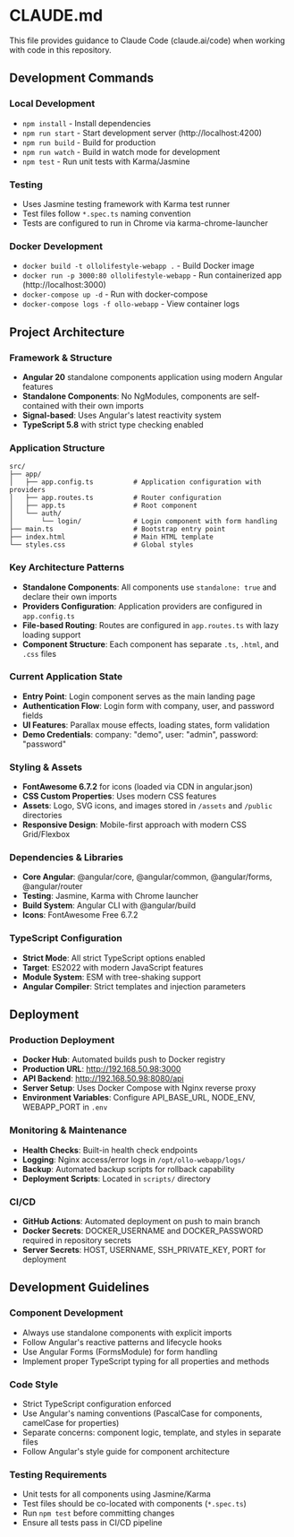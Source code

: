 # CLAUDE.md

This file provides guidance to Claude Code (claude.ai/code) when working with code in this repository.

## Development Commands

### Local Development
- `npm install` - Install dependencies
- `npm run start` - Start development server (http://localhost:4200)
- `npm run build` - Build for production
- `npm run watch` - Build in watch mode for development
- `npm test` - Run unit tests with Karma/Jasmine

### Testing
- Uses Jasmine testing framework with Karma test runner
- Test files follow `*.spec.ts` naming convention
- Tests are configured to run in Chrome via karma-chrome-launcher

### Docker Development
- `docker build -t ollolifestyle-webapp .` - Build Docker image
- `docker run -p 3000:80 ollolifestyle-webapp` - Run containerized app (http://localhost:3000)
- `docker-compose up -d` - Run with docker-compose
- `docker-compose logs -f ollo-webapp` - View container logs

## Project Architecture

### Framework & Structure
- **Angular 20** standalone components application using modern Angular features
- **Standalone Components**: No NgModules, components are self-contained with their own imports
- **Signal-based**: Uses Angular's latest reactivity system
- **TypeScript 5.8** with strict type checking enabled

### Application Structure
```
src/
├── app/
│   ├── app.config.ts          # Application configuration with providers
│   ├── app.routes.ts          # Router configuration
│   ├── app.ts                 # Root component
│   └── auth/
│       └── login/             # Login component with form handling
├── main.ts                    # Bootstrap entry point
├── index.html                 # Main HTML template
└── styles.css                 # Global styles
```

### Key Architecture Patterns
- **Standalone Components**: All components use `standalone: true` and declare their own imports
- **Providers Configuration**: Application providers are configured in `app.config.ts`
- **File-based Routing**: Routes are configured in `app.routes.ts` with lazy loading support
- **Component Structure**: Each component has separate `.ts`, `.html`, and `.css` files

### Current Application State
- **Entry Point**: Login component serves as the main landing page
- **Authentication Flow**: Login form with company, user, and password fields
- **UI Features**: Parallax mouse effects, loading states, form validation
- **Demo Credentials**: company: "demo", user: "admin", password: "password"

### Styling & Assets
- **FontAwesome 6.7.2** for icons (loaded via CDN in angular.json)
- **CSS Custom Properties**: Uses modern CSS features
- **Assets**: Logo, SVG icons, and images stored in `/assets` and `/public` directories
- **Responsive Design**: Mobile-first approach with modern CSS Grid/Flexbox

### Dependencies & Libraries
- **Core Angular**: @angular/core, @angular/common, @angular/forms, @angular/router
- **Testing**: Jasmine, Karma with Chrome launcher
- **Build System**: Angular CLI with @angular/build
- **Icons**: FontAwesome Free 6.7.2

### TypeScript Configuration
- **Strict Mode**: All strict TypeScript options enabled
- **Target**: ES2022 with modern JavaScript features
- **Module System**: ESM with tree-shaking support
- **Angular Compiler**: Strict templates and injection parameters

## Deployment

### Production Deployment
- **Docker Hub**: Automated builds push to Docker registry
- **Production URL**: http://192.168.50.98:3000
- **API Backend**: http://192.168.50.98:8080/api
- **Server Setup**: Uses Docker Compose with Nginx reverse proxy
- **Environment Variables**: Configure API_BASE_URL, NODE_ENV, WEBAPP_PORT in `.env`

### Monitoring & Maintenance
- **Health Checks**: Built-in health check endpoints
- **Logging**: Nginx access/error logs in `/opt/ollo-webapp/logs/`
- **Backup**: Automated backup scripts for rollback capability
- **Deployment Scripts**: Located in `scripts/` directory

### CI/CD
- **GitHub Actions**: Automated deployment on push to main branch
- **Docker Secrets**: DOCKER_USERNAME and DOCKER_PASSWORD required in repository secrets
- **Server Secrets**: HOST, USERNAME, SSH_PRIVATE_KEY, PORT for deployment

## Development Guidelines

### Component Development
- Always use standalone components with explicit imports
- Follow Angular's reactive patterns and lifecycle hooks
- Use Angular Forms (FormsModule) for form handling
- Implement proper TypeScript typing for all properties and methods

### Code Style
- Strict TypeScript configuration enforced
- Use Angular's naming conventions (PascalCase for components, camelCase for properties)
- Separate concerns: component logic, template, and styles in separate files
- Follow Angular's style guide for component architecture

### Testing Requirements
- Unit tests for all components using Jasmine/Karma
- Test files should be co-located with components (`*.spec.ts`)
- Run `npm test` before committing changes
- Ensure all tests pass in CI/CD pipeline